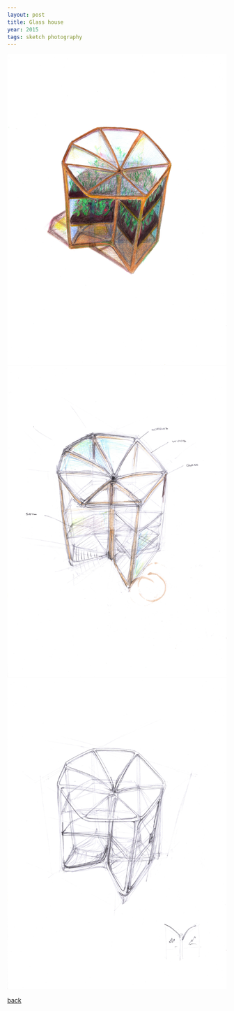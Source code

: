 ```yaml
---
layout: post
title: Glass house
year: 2015
tags: sketch photography
---
```


![Travel-1](/assets/img/collections/glass-house/img032.jpg)
![Travel-1](/assets/img/collections/glass-house/img033.jpg)
![Travel-1](/assets/img/collections/glass-house/img034.jpg)


[back](.)
 